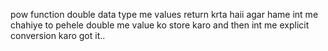 pow function double data type me values return krta haii agar hame int me chahiye to pehele double me value ko store karo and then int me explicit conversion karo got it..